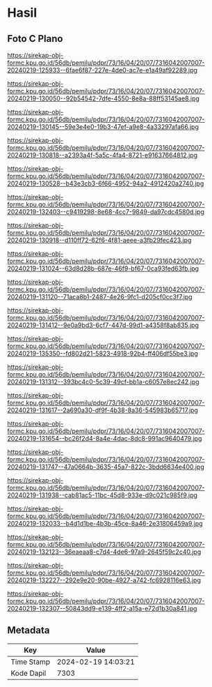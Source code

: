 # Hasil

## Foto C Plano

https://sirekap-obj-formc.kpu.go.id/56db/pemilu/pdpr/73/16/04/20/07/7316042007007-20240219-125933--6fae6f87-227e-4de0-ac7e-e1a49af92289.jpg

https://sirekap-obj-formc.kpu.go.id/56db/pemilu/pdpr/73/16/04/20/07/7316042007007-20240219-130050--92b54542-7dfe-4550-8e8a-88ff53145ae8.jpg

https://sirekap-obj-formc.kpu.go.id/56db/pemilu/pdpr/73/16/04/20/07/7316042007007-20240219-130145--59e3e4e0-19b3-47ef-a9e8-4a33297afa66.jpg

https://sirekap-obj-formc.kpu.go.id/56db/pemilu/pdpr/73/16/04/20/07/7316042007007-20240219-130818--a2393a4f-5a5c-4fa4-8721-e91637664812.jpg

https://sirekap-obj-formc.kpu.go.id/56db/pemilu/pdpr/73/16/04/20/07/7316042007007-20240219-130528--b43e3cb3-6f66-4952-94a2-4912420a2740.jpg

https://sirekap-obj-formc.kpu.go.id/56db/pemilu/pdpr/73/16/04/20/07/7316042007007-20240219-132403--c9419298-8e68-4cc7-9849-da97cdc4580d.jpg

https://sirekap-obj-formc.kpu.go.id/56db/pemilu/pdpr/73/16/04/20/07/7316042007007-20240219-130918--d110ff72-62f6-4f81-aeee-a3fb29fec423.jpg

https://sirekap-obj-formc.kpu.go.id/56db/pemilu/pdpr/73/16/04/20/07/7316042007007-20240219-131024--63d8d28b-687e-46f9-bf67-0ca93fed63fb.jpg

https://sirekap-obj-formc.kpu.go.id/56db/pemilu/pdpr/73/16/04/20/07/7316042007007-20240219-131120--71aca8b1-2487-4e26-9fc1-d205cf0cc3f7.jpg

https://sirekap-obj-formc.kpu.go.id/56db/pemilu/pdpr/73/16/04/20/07/7316042007007-20240219-131412--9e0a9bd3-6cf7-447d-99d1-a4358f8ab835.jpg

https://sirekap-obj-formc.kpu.go.id/56db/pemilu/pdpr/73/16/04/20/07/7316042007007-20240219-135350--fd802d21-5823-4918-92b4-ff406df55be3.jpg

https://sirekap-obj-formc.kpu.go.id/56db/pemilu/pdpr/73/16/04/20/07/7316042007007-20240219-131312--393bc4c0-5c39-49cf-bb1a-c6057e8ec242.jpg

https://sirekap-obj-formc.kpu.go.id/56db/pemilu/pdpr/73/16/04/20/07/7316042007007-20240219-131617--2a690a30-df9f-4b38-8a36-545983b65717.jpg

https://sirekap-obj-formc.kpu.go.id/56db/pemilu/pdpr/73/16/04/20/07/7316042007007-20240219-131654--bc26f2d4-8a4e-4dac-8dc8-991ac9640479.jpg

https://sirekap-obj-formc.kpu.go.id/56db/pemilu/pdpr/73/16/04/20/07/7316042007007-20240219-131747--47a0664b-3635-45a7-822c-3bdd6634e400.jpg

https://sirekap-obj-formc.kpu.go.id/56db/pemilu/pdpr/73/16/04/20/07/7316042007007-20240219-131938--cab81ac5-11bc-45d8-933e-d9c021c985f9.jpg

https://sirekap-obj-formc.kpu.go.id/56db/pemilu/pdpr/73/16/04/20/07/7316042007007-20240219-132033--b4d1d1be-4b3b-45ce-8a46-2e31806459a9.jpg

https://sirekap-obj-formc.kpu.go.id/56db/pemilu/pdpr/73/16/04/20/07/7316042007007-20240219-132123--36eaeaa8-c7d4-4de6-97a9-2645f59c2c40.jpg

https://sirekap-obj-formc.kpu.go.id/56db/pemilu/pdpr/73/16/04/20/07/7316042007007-20240219-132227--292e9e20-90be-4927-a742-fc6928116e63.jpg

https://sirekap-obj-formc.kpu.go.id/56db/pemilu/pdpr/73/16/04/20/07/7316042007007-20240219-132307--50843dd9-e139-4ff2-a15a-e72d1b30a841.jpg


## Metadata

| Key        | Value               |
| ---------- | ------------------- |
| Time Stamp | 2024-02-19 14:03:21 |
| Kode Dapil | 7303                |



